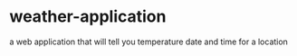 # weather-application
a web application that will tell you temperature date and time for a location 
